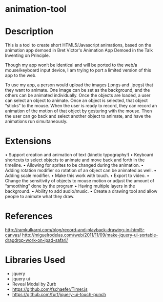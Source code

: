 animation-tool
==============

# Description
This is a tool to create short HTML5/Javascript animations, based on the animation app demoed in Bret Victor's Animation App Demoed in the Talk Inventing on Principle. 

Though my app won’t be identical and will be ported to the web/a mouse/keyboard input device, I am trying to port a limited version of this app to the web.

To use my app, a person would upload the images (.pngs and .jpegs) that they want to animate. One image can be set as the background, and the others can be animated individually. Once the objects are loaded, a user can select an object to animate. Once an object is selected, that object “sticks” to the mouse. When the user is ready to record, they can record an animation of the motion of that object by gesturing with the mouse. Then the user can go back and select another object to animate, and have the animations run simultaneously.

# Extensions
•	Support creation and animation of text (kinetic typography!)
•	Keyboard shortcuts to select objects to animate and move back and forth in the timeline.
•	Allowing for sprites to be changed during the animation.
•	Adding rotation modifier so rotation of an object can be animated as well.
•	Adding scale modifier.
•	Make this work with touch.
•	Export to video.
•	Change the sensitivity of objects to mouse motion or adjust the amount of “smoothing” done by the program
•	Having multiple layers in the background.
•	Ability to add audio/music.
•	Create a drawing tool and allow people to animate what they draw.


# References
http://ramkulkarni.com/blog/record-and-playback-drawing-in-html5-canvas/
http://miguelrodelas.com/web/2011/11/09/make-jquery-ui-sortable-dragdrop-work-on-ipad-safari/

# Libraries Used
- jquery
- jquery ui
- Reveal Modal by Zurb
- https://github.com/fschaefer/Timer.js
- https://github.com/furf/jquery-ui-touch-punch